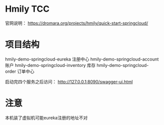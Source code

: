 # Hmily TCC

官网说明： https://dromara.org/projects/hmily/quick-start-springcloud/

# 项目结构

hmily-demo-springcloud-eureka 注册中心
hmily-demo-springcloud-account 账户
hmily-demo-springcloud-inventory 库存
hmily-demo-springcloud-order 订单中心

启动完四个服务之后访问：
http://127.0.0.1:8090/swagger-ui.html

# 注意

本机装了虚拟机可能eureka注册的地址不对